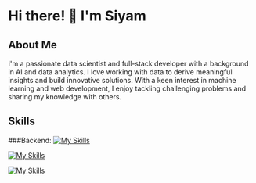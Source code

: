 # Hi there! 👋 I'm Siyam

## About Me
I'm a passionate data scientist and full-stack developer with a background in AI and data analytics. I love working with data to derive meaningful insights and build innovative solutions. With a keen interest in machine learning and web development, I enjoy tackling challenging problems and sharing my knowledge with others.

## Skills
###Backend: 
[![My Skills](https://skillicons.dev/icons?i=js,ts,express,nodejs,mongo,postman)](https://skillicons.dev)

[![My Skills](https://skillicons.dev/icons?i=html,css,react,next,tailwindcss)](https://skillicons.dev)

[![My Skills](https://skillicons.dev/icons?i=py,tensorflow,pytorch,huggingface,scikit-learn,pandas,numpy,excel,tableau,seaborn,plotly,docker,git)](https://skillicons.dev)
